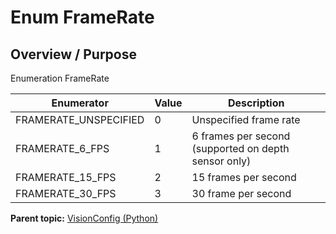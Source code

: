 # Enum FrameRate

## Overview / Purpose

Enumeration FrameRate

|Enumerator|Value|Description|
|----------|-----|-----------|
|FRAMERATE\_UNSPECIFIED|0|Unspecified frame rate|
|FRAMERATE\_6\_FPS|1|6 frames per second \(supported on depth sensor only\)|
|FRAMERATE\_15\_FPS|2|15 frames per second|
|FRAMERATE\_30\_FPS|3|30 frame per second|

**Parent topic:** [VisionConfig \(Python\)](../../summary_pages/VisionConfig.md)

